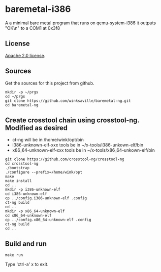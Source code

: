 # baremetal-i386

A a minimal bare metal program that runs on qemu-system-i386
it outputs "OK\n" to a COM1 at 0x3f8

License
---
[Apache 2.0 license](http://www.apache.org/licenses/).

Sources
---
Get the sources for this project from github.
```
mkdir -p ~/prgs
cd ~/prgs
git clone https://github.com/winksaville/baremetal-ng.git
cd baremetal-ng
```

Create crosstool chain using crosstool-ng. Modified as desired
---
 - ct-ng will be in /home/wink/opt/bin
 - i386-unknown-elf-xxx tools be in ~/x-tools/i386-unkown-elf/bin
 - x86_64-unknown-elf-xxx tools be in ~/x-tools/x86_64-unkown-elf/bin
```
git clone https://github.com/crosstool-ng/crosstool-ng
cd crosstool-ng
./bootstrap
./configure --prefix=/home/wink/opt
make
make install
cd ..
mkdir -p i386-unknown-elf
cd i386-unknown-elf
cp ../config.i386-unknown-elf .config
ct-ng build
cd ..
mkdir -p x86_64-unknown-elf
cd x86_64-unknown-elf
cp ../config.x86_64-unknown-elf .config
ct-ng build
cd ..
```

Build and run
---
```
make run
```

Type 'ctrl-a' x to exit.
